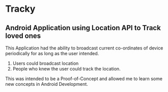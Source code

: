 # Tracky
## Android Application using Location API to Track loved ones

This Application had the ability to broadcast current co-ordinates of device periodically for as long as the user intended.

1. Users could broadcast location
2. People who knew the user could track the location.

This was intended to be a Proof-of-Concept and allowed me to learn some new concepts in Android Development.
